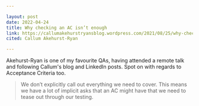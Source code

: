 ```yaml
---

layout: post
date: 2022-04-24
title: Why checking an AC isn’t enough
link: https://callumakehurstryansblog.wordpress.com/2021/08/25/why-checking-an-ac-isnt-enough/
cited: Callum Akehurst-Ryan

---
```


Akehurst-Ryan is one of my favourite QAs, having attended a remote talk and following Callum's blog and LinkedIn posts. Spot on with regards to Acceptance Criteria too.

> We don’t explicitly call out everything we need to cover. This means we have a lot of implicit asks that an AC might have that we need to tease out through our testing.
